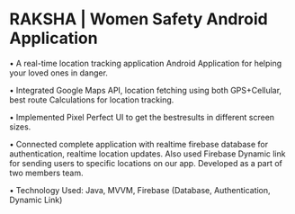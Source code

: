 # RAKSHA | Women Safety Android Application 
• A real-time location tracking application Android Application for helping your loved ones in danger.

• Integrated Google Maps API, location fetching using both GPS+Cellular, best route Calculations for location tracking.

• Implemented Pixel Perfect UI to get the bestresults in different screen sizes.

• Connected complete application with realtime firebase database for
authentication, realtime location updates. Also used Firebase Dynamic link for sending users to specific locations on our app.
Developed as a part of two members team.

• Technology Used: Java, MVVM, Firebase (Database, Authentication, Dynamic Link)
